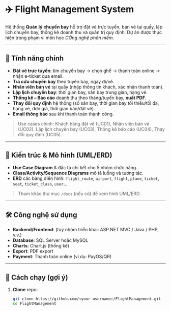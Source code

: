 # ✈️ Flight Management System

Hệ thống **Quản lý chuyến bay** hỗ trợ đặt vé trực tuyến, bán vé tại quầy, lập lịch chuyến bay, thống kê doanh thu và quản trị quy định. Dự án được thực hiện trong phạm vi môn học *CÔng nghệ phần mềm*.

---

## 📌 Tính năng chính
- **Đặt vé trực tuyến**: tìm chuyến bay → chọn ghế → thanh toán online → nhận e-ticket qua email.
- **Tra cứu chuyến bay** theo tuyến bay, ngày đi/về.
- **Nhân viên bán vé** tại quầy (nhập thông tin khách, xác nhận thanh toán).
- **Lập lịch chuyến bay**: thời gian bay, sân bay trung gian, hạng vé.
- **Thống kê – Báo cáo** doanh thu theo tháng/tuyến bay, **xuất PDF**.
- **Thay đổi quy định** hệ thống (số sân bay, thời gian bay tối thiểu/tối đa, hạng vé, đơn giá, thời gian bán/đặt vé).
- **Email thông báo** sau khi thanh toán thành công.

> Use cases chính: Khách hàng đặt vé (UC01), Nhân viên bán vé (UC02), Lập lịch chuyến bay (UC03),
> Thống kê báo cáo (UC04), Thay đổi quy định (UC05).

---

## 🧩 Kiến trúc & Mô hình (UML/ERD)
- **Use Case Diagram** & đặc tả chi tiết cho 5 nhóm chức năng.
- **Class/Activity/Sequence Diagrams** mô tả luồng và tương tác.
- **ERD** các bảng điển hình: `flight_route`, `airport`, `flight`, `plane`, `ticket`, `seat`, `ticket_class`, `user`…

> Tham khảo thư mục `/docs` (nếu có) để xem hình UML/ERD.

---

## 🛠️ Công nghệ sử dụng
- **Backend/Frontend**: (tuỳ nhóm triển khai: ASP.NET MVC / Java / PHP, v.v.)
- **Database**: SQL Server hoặc MySQL
- **Charts**: Chart.js (thống kê)
- **Export**: PDF export
- **Payment**: Thanh toán online (ví dụ: PayOS/QR)

---

## 🚀 Cách chạy (gợi ý)
1. **Clone** repo:
   ```bash
   git clone https://github.com/<your-username>/FlightManagement.git
   cd FlightManagement
